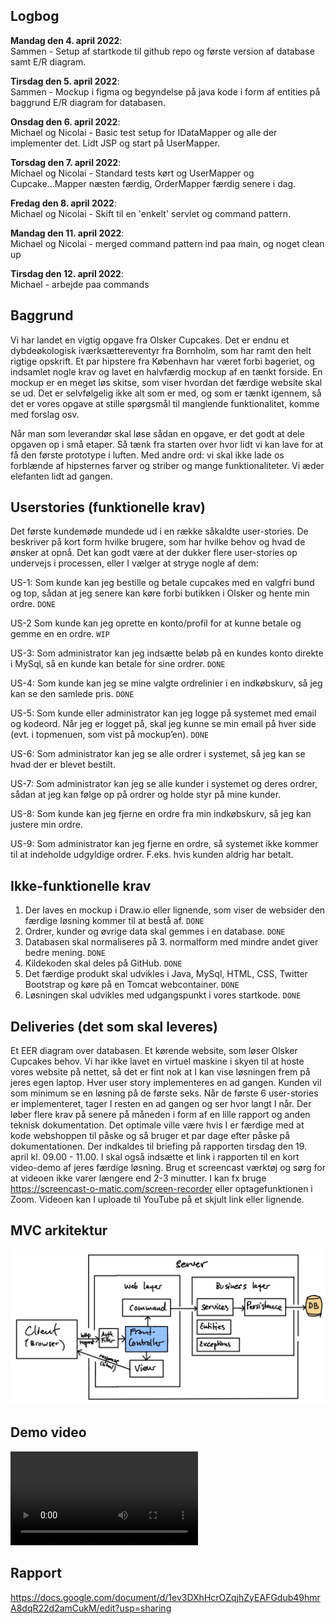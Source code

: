 ## Logbog

**Mandag den 4. april 2022**: \
Sammen - Setup af startkode til github repo og første version af database samt E/R diagram.

**Tirsdag den 5. april 2022**: \
Sammen - Mockup i figma og begyndelse på java kode i form af entities på baggrund E/R diagram for databasen.

**Onsdag den 6. april 2022**: \
Michael og Nicolai - Basic test setup for IDataMapper og alle der implementer det. Lidt JSP og start på UserMapper.

**Torsdag den 7. april 2022**: \
Michael og Nicolai - Standard tests kørt og UserMapper og Cupcake...Mapper næsten færdig, OrderMapper færdig senere i dag.

**Fredag den 8. april 2022**: \
Michael og Nicolai - Skift til en 'enkelt' servlet og command pattern.

**Mandag den 11. april 2022**: \
Michael og Nicolai - merged command pattern ind paa main, og noget clean up

**Tirsdag den 12. april 2022**: \
Michael - arbejde paa commands

## Baggrund
Vi har landet en vigtig opgave fra Olsker Cupcakes. Det er endnu et dybdeøkologisk iværksættereventyr fra Bornholm, som har ramt den helt rigtige opskrift. Et par hipstere fra København har været forbi bageriet, og indsamlet nogle krav og lavet en halvfærdig mockup af en tænkt forside. En mockup er en meget løs skitse, som viser hvordan det færdige website skal se ud. Det er selvfølgelig ikke alt som er med, og som er tænkt igennem, så det er vores opgave at stille spørgsmål til manglende funktionalitet, komme med forslag osv.

Når man som leverandør skal løse sådan en opgave, er det godt at dele opgaven op i små etaper. Så tænk fra starten over hvor lidt vi kan lave for at få den første prototype i luften. Med andre ord: vi skal ikke lade os forblænde af hipsternes farver og striber og mange funktionaliteter. Vi æder elefanten lidt ad gangen.

## Userstories (funktionelle krav)
Det første kundemøde mundede ud i en række såkaldte user-stories. De beskriver på kort form hvilke brugere, som har hvilke behov og hvad de ønsker at opnå. Det kan godt være at der dukker flere user-stories op undervejs i processen, eller I vælger at stryge nogle af dem:

US-1: Som kunde kan jeg bestille og betale cupcakes med en valgfri bund og top, sådan at jeg senere kan køre forbi butikken i Olsker og hente min ordre. `DONE`

US-2 Som kunde kan jeg oprette en konto/profil for at kunne betale og gemme en en ordre. `WIP`

US-3: Som administrator kan jeg indsætte beløb på en kundes konto direkte i MySql, så en kunde kan betale for sine ordrer. `DONE`

US-4: Som kunde kan jeg se mine valgte ordrelinier i en indkøbskurv, så jeg kan se den samlede pris. `DONE`

US-5: Som kunde eller administrator kan jeg logge på systemet med email og kodeord. Når jeg er logget på, skal jeg kunne se min email på hver side (evt. i topmenuen, som vist på mockup’en). `DONE`

US-6: Som administrator kan jeg se alle ordrer i systemet, så jeg kan se hvad der er blevet bestilt.

US-7: Som administrator kan jeg se alle kunder i systemet og deres ordrer, sådan at jeg kan følge op på ordrer og holde styr på mine kunder.

US-8: Som kunde kan jeg fjerne en ordre fra min indkøbskurv, så jeg kan justere min ordre.

US-9: Som administrator kan jeg fjerne en ordre, så systemet ikke kommer til at indeholde udgyldige ordrer. F.eks. hvis kunden aldrig har betalt.

## Ikke-funktionelle krav
1. Der laves en mockup i Draw.io eller lignende, som viser de websider den færdige løsning kommer til at bestå af. `DONE`
2. Ordrer, kunder og øvrige data skal gemmes i en database. `DONE`
3. Databasen skal normaliseres på 3. normalform med mindre andet giver bedre mening. `DONE`
4. Kildekoden skal deles på GitHub. `DONE`
5. Det færdige produkt skal udvikles i Java, MySql, HTML, CSS, Twitter Bootstrap og køre på en Tomcat webcontainer. `DONE`
6. Løsningen skal udvikles med udgangspunkt i vores startkode. `DONE`

## Deliveries (det som skal leveres)
Et EER diagram over databasen.
Et kørende website, som løser Olsker Cupcakes behov. Vi har ikke lavet en virtuel maskine i skyen til at hoste vores website på nettet, så det er fint nok at I kan vise løsningen frem på jeres egen laptop.
Hver user story implementeres en ad gangen. Kunden vil som minimum se en løsning på de første seks.
Når de første 6 user-stories er implementeret, tager I resten en ad gangen og ser hvor langt I når.
Der løber flere krav på senere på måneden i form af en lille rapport og anden teknisk dokumentation. Det optimale ville være hvis I er færdige med at kode webshoppen til påske og så bruger et par dage efter påske på dokumentationen. Der indkaldes til briefing på rapporten tirsdag den 19. april kl. 09.00 - 11.00.
I skal også indsætte et link i rapporten til en kort video-demo af jeres færdige løsning. Brug et screencast værktøj og sørg for at videoen ikke varer længere end 2-3 minutter. I kan fx bruge https://screencast-o-matic.com/screen-recorder eller optagefunktionen i Zoom. Videoen kan I uploade til YouTube på et skjult link eller lignende.

## MVC arkitektur

![MVC arkitektur](documentation/mvc.jpeg)

## Demo video
![Demo video](https://user-images.githubusercontent.com/59566404/164421628-b9c223a2-d6db-44e2-82bc-1247ee6fa4ba.mov)

## Rapport
https://docs.google.com/document/d/1ev3DXhHcrOZqjhZyEAFGdub49hmrA8dqR22d2amCukM/edit?usp=sharing


